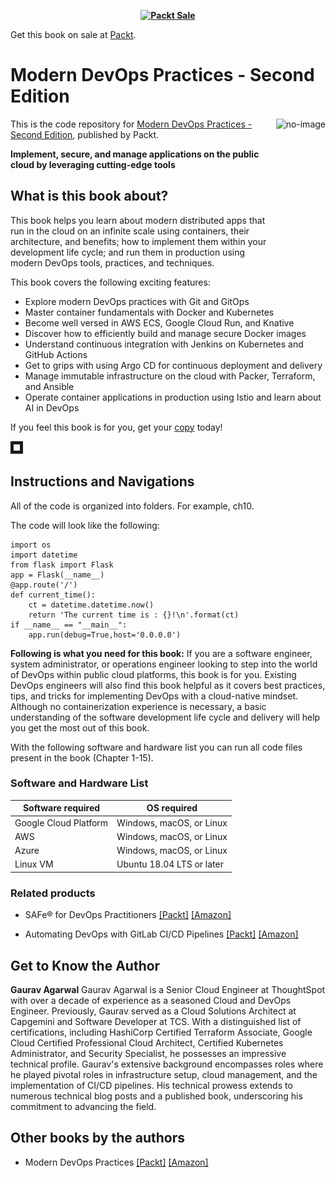 
<b><p align='center'>[![Packt Sale](https://static.packt-cdn.com/assets/images/image.jpeg)](https://www.packtpub.com/)</p></b>Get this book on sale at [Packt](https://www.packtpub.com/).

# Modern DevOps Practices - Second Edition

<a href="https://www.packtpub.com/product/modern-devops-practices-second-edition/9781805121824"><img src="https://content.packt.com/B19877/cover_image_small.jpg" alt="no-image" height="256px" align="right"></a>

This is the code repository for [Modern DevOps Practices - Second Edition](https://www.amazon.com/Modern-DevOps-Practices-applications-cutting-edge/dp/1805121820), published by Packt.

**Implement, secure, and manage applications on the public cloud by leveraging cutting-edge tools**

## What is this book about?
This book helps you learn about modern distributed apps that run in the cloud on an infinite scale using containers, their architecture, and benefits; how to implement them within your development life cycle; and run them in production using modern DevOps tools, practices, and techniques.

This book covers the following exciting features:
* Explore modern DevOps practices with Git and GitOps
* Master container fundamentals with Docker and Kubernetes
* Become well versed in AWS ECS, Google Cloud Run, and Knative
* Discover how to efficiently build and manage secure Docker images
* Understand continuous integration with Jenkins on Kubernetes and GitHub Actions
* Get to grips with using Argo CD for continuous deployment and delivery
* Manage immutable infrastructure on the cloud with Packer, Terraform, and Ansible
* Operate container applications in production using Istio and learn about AI in DevOps

If you feel this book is for you, get your [copy](amazon_link) today!

<a href="https://www.packtpub.com/?utm_source=github&utm_medium=banner&utm_campaign=GitHubBanner"><img src="https://raw.githubusercontent.com/PacktPublishing/GitHub/master/GitHub.png" 
alt="https://www.packtpub.com/" border="5" /></a>

## Instructions and Navigations
All of the code is organized into folders. For example, ch10.

The code will look like the following:
```
import os
import datetime
from flask import Flask
app = Flask(__name__)
@app.route('/')
def current_time():
    ct = datetime.datetime.now()
    return 'The current time is : {}!\n'.format(ct)
if __name__ == "__main__":
    app.run(debug=True,host='0.0.0.0')

```

**Following is what you need for this book:**
If you are a software engineer, system administrator, or operations engineer looking to step into the world of DevOps within public cloud platforms, this book is for you. Existing DevOps engineers will also find this book helpful as it covers best practices, tips, and tricks for implementing DevOps with a cloud-native mindset. Although no containerization experience is necessary, a basic understanding of the software development life cycle and delivery will help you get the most out of this book.

With the following software and hardware list you can run all code files present in the book (Chapter 1-15).
### Software and Hardware List
| Software required | OS required |
| ------------------------------------ | ----------------------------------- |
| Google Cloud Platform | Windows, macOS, or Linux |
| AWS | Windows, macOS, or Linux |
| Azure | Windows, macOS, or Linux |
| Linux VM | Ubuntu 18.04 LTS or later |


### Related products
* SAFe® for DevOps Practitioners [[Packt]](https://www.packtpub.com/product/safe-for-devops-practitioners/9781803231426) [[Amazon]](https://www.amazon.com/SAFe%C2%AE-DevOps-Practitioners-Implement-Continuous/dp/1803231424)

* Automating DevOps with GitLab CI/CD Pipelines [[Packt]](https://www.packtpub.com/product/automating-devops-with-gitlab-cicd-pipelines/9781803233000) [[Amazon]](https://www.amazon.com/Automating-DevOps-GitLab-Pipelines-efficient/dp/1803233001)

## Get to Know the Author
**Gaurav Agarwal**
Gaurav Agarwal is a Senior Cloud Engineer at ThoughtSpot with over a decade of experience as a seasoned Cloud and DevOps Engineer. Previously, Gaurav served as a Cloud Solutions Architect at Capgemini and Software Developer at TCS. With a distinguished list of certifications, including HashiCorp Certified Terraform Associate, Google Cloud Certified Professional Cloud Architect, Certified Kubernetes Administrator, and Security Specialist, he possesses an impressive technical profile. Gaurav's extensive background encompasses roles where he played pivotal roles in infrastructure setup, cloud management, and the implementation of CI/CD pipelines. His technical prowess extends to numerous technical blog posts and a published book, underscoring his commitment to advancing the field.

## Other books by the authors
* Modern DevOps Practices [[Packt]](https://www.packtpub.com/product/modern-devops-practices/9781800562387k) [[Amazon]](https://www.amazon.com/Modern-DevOps-Practices-cutting-edge-techniques-ebook/dp/B097DQNQZ3?ref_=ast_author_mpb)

